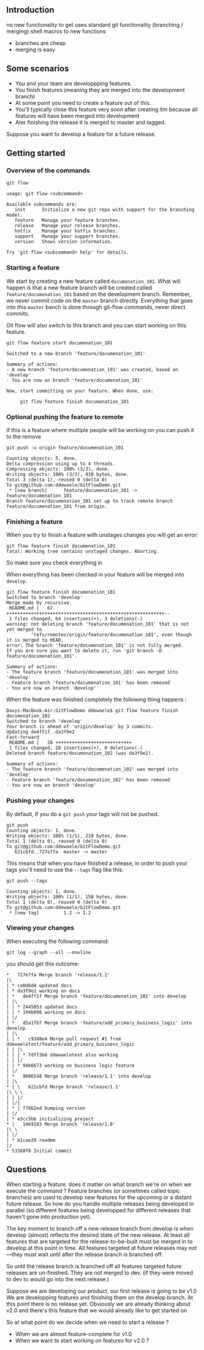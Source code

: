 ## Introduction

no new functionality to get
uses standard git functionality (branching / merging)
shell macros to new functions


- branches are cheap
- merging is easy

## Some scenarios

- You and your team are developpping features.
- You finish features (meaning they are merged into the development branch)
- At some point you need to create a feature out of this.
- You'll typically close this feature very soon after creating itm because all features will have been merged into development
- Ater finishing the release it is merged to master and tagged.

Suppose you want to develop a feature for a future release.


## Getting started

### Overview of the commands

	git flow

	usage: git flow <subcommand>

	Available subcommands are:
	   init      Initialize a new git repo with support for the branching model.
	   feature   Manage your feature branches.
	   release   Manage your release branches.
	   hotfix    Manage your hotfix branches.
	   support   Manage your support branches.
	   version   Shows version information.

	Try 'git flow <subcommand> help' for details.

### Starting a feature

We start by creating a new feature called ```documenation_101```.
What will happen is that a new feature branch will be created called ```feature/documenation_101``` based on the development branch.
Remember, we never commit code on the ```master``` branch directly. Everything that goes into this ```master``` banch is done through git-flow commands, never direct commits.

Git flow will also switch to this branch and you can start working on this feature.

	git flow feature start documenation_101
	
	Switched to a new branch 'feature/documenation_101'

	Summary of actions:
	- A new branch 'feature/documenation_101' was created, based on 'develop'
	- You are now on branch 'feature/documenation_101'

	Now, start committing on your feature. When done, use:

	     git flow feature finish documenation_101

### Optional pushing the feature to remote

If this is a feature where multiple people will be working on you can push it to the remove

	git push -u origin feature/documenation_101

	Counting objects: 5, done.
	Delta compression using up to 4 threads.
	Compressing objects: 100% (3/3), done.
	Writing objects: 100% (3/3), 938 bytes, done.
	Total 3 (delta 1), reused 0 (delta 0)
	To git@github.com:ddewaele/GitFlowDemo.git
	 * [new branch]      feature/documenation_101 -> feature/documenation_101
	Branch feature/documenation_101 set up to track remote branch feature/documenation_101 from origin.

### Finishing a feature

When you try to finish a feature with unstages changes you will get an error:

	git flow feature finish documenation_101
	fatal: Working tree contains unstaged changes. Aborting.

So make sure you check everything in 

When everything has been checked in your feature will be merged into ```develop```.


	git flow feature finish documenation_101
	Switched to branch 'develop'
	Merge made by recursive.
	 README.md |   67 ++++++++++++++++++++++++++++++++++++++++++++++++++++++++++--
	 1 files changed, 64 insertions(+), 3 deletions(-)
	warning: not deleting branch 'feature/documenation_101' that is not yet merged to
	         'refs/remotes/origin/feature/documenation_101', even though it is merged to HEAD.
	error: The branch 'feature/documenation_101' is not fully merged.
	If you are sure you want to delete it, run 'git branch -D feature/documenation_101'.

	Summary of actions:
	- The feature branch 'feature/documenation_101' was merged into 'develop'
	- Feature branch 'feature/documenation_101' has been removed
	- You are now on branch 'develop'

When the feature was finished completely the following thing happens :


	Davys-MacBook-Air:GitFlowDemo ddewaele$ git flow feature finish documenation_102
	Switched to branch 'develop'
	Your branch is ahead of 'origin/develop' by 3 commits.
	Updating de4ff1f..da3f9e2
	Fast-forward
	 README.md |   28 ++++++++++++++++++++++++++++
	 1 files changed, 28 insertions(+), 0 deletions(-)
	Deleted branch feature/documenation_102 (was da3f9e2).

	Summary of actions:
	- The feature branch 'feature/documenation_102' was merged into 'develop'
	- Feature branch 'feature/documenation_102' has been removed
	- You are now on branch 'develop'


### Pushing your changes

By default, if you do a ```git push``` your tags will not be pushed.

	git push
	Counting objects: 1, done.
	Writing objects: 100% (1/1), 219 bytes, done.
	Total 1 (delta 0), reused 0 (delta 0)
	To git@github.com:ddewaele/GitFlowDemo.git
	   621cbfd..727e7fa  master -> master

This means that when you have finished a release, in order to push your tags you'll need to use the ```--tags``` flag like this:

	git push --tags

	Counting objects: 1, done.
	Writing objects: 100% (1/1), 158 bytes, done.
	Total 1 (delta 0), reused 0 (delta 0)
	To git@github.com:ddewaele/GitFlowDemo.git
	 * [new tag]         1.2 -> 1.2


### Viewing your changes

When executing the following command:

	git log --graph --all --oneline

you should get this outcome:

	*   727e7fa Merge branch 'release/1.2'
	|\  
	| * ca0d6d4 updated docs
	| * da3f9e2 working on docs
	| *   de4ff1f Merge branch 'feature/documenation_101' into develop
	| |\  
	| | * 2445053 updated docs
	| | * 194b096 working on docs
	| |/  
	| *   d5a1fb7 Merge branch 'feature/add_primary_business_logic' into develop
	| |\  
	| | *   c9388e4 Merge pull request #1 from ddewaeletest/feature/add_primary_business_logic
	| | |\  
	| | | * 7dff3b6 ddewaeletest also working
	| | |/  
	| | * 94b6673 working on business logic feature
	| |/  
	| *   9006548 Merge branch 'release/1.1' into develop
	| |\  
	* | \   621cbfd Merge branch 'release/1.1'
	|\ \ \  
	| | |/  
	| |/|   
	| * | f70b2ed bumping version
	| |/  
	| * e3cc5bb initializing project
	* |   1469103 Merge branch 'release/1.0'
	|\ \  
	| |/  
	| * b1cae29 readme
	|/  
	* 53388f8 Initial commit



## Questions

When starting a feature. does it matter on what branch we're on when we execute the command ?
Feature branches (or sometimes called topic branches) are used to develop new features for the upcoming or a distant future release.
So how do you handle multiple releases being developed in parallel (so different features being developped for different releases that haven't gone into production yet).


The key moment to branch off a new release branch from develop is when develop (almost) reflects the desired state of the new release. At least all features that are targeted for the release-to-be-built must be merged in to develop at this point in time. All features targeted at future releases may not—they must wait until after the release branch is branched off.


So until the release branch is branched off all features targeted future releases are un-finished. They are not merged to dev.
(if they were moved to dev to would go into the next release.)

Suppose we are developing our product, our first release is going to be v1.0
We are developping features and finishing them on the develop branch.
At this point there is no release yet. 
Obviously we are already thinking about v2.0 and there's this feature that we would already like to get started on

So at what point do we decide when we need to start a release ?

- When we are almost feature-complete for v1.0 
- When we want to start working on features for v2.0 ?




